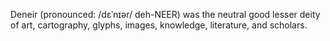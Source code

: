 Deneir (pronounced: /dɛˈnɪər/ deh-NEER) was the neutral good lesser deity of art, cartography, glyphs, images, knowledge, literature, and scholars.